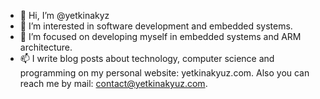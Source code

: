 - 👋 Hi, I’m @yetkinakyz
- 👀 I’m interested in software development and embedded systems.
- 🌱 I’m focused on developing myself in embedded systems and ARM architecture.
- 📫 I write blog posts about technology, computer science and programming on my personal website: yetkinakyuz.com. Also you can reach me by mail: contact@yetkinakyuz.com.

<!---
yetkinakyz/yetkinakyz is a ✨ special ✨ repository because its `README.md` (this file) appears on your GitHub profile.
You can click the Preview link to take a look at your changes.
--->
